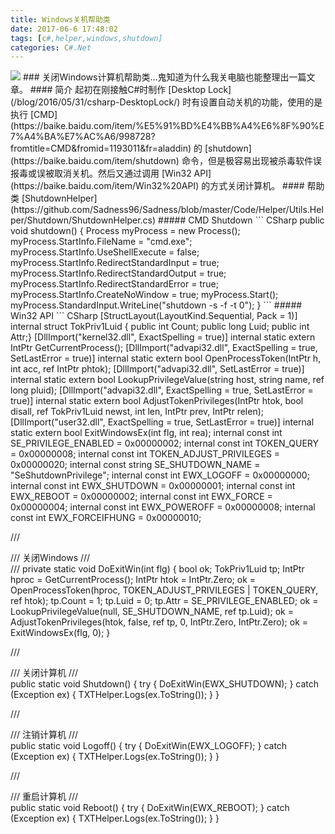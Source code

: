 ```yaml
---
title: Windows关机帮助类
date: 2017-06-6 17:48:02
tags: [c#,helper,windows,shutdown]
categories: C#.Net
---
```

<img src="http://www.bkill.com/u/upload/2017/08/17/172215508193.jpg"/>
### 关闭Windows计算机帮助类…鬼知道为什么我关电脑也能整理出一篇文章。
<!-- more -->
#### 简介
起初在刚接触C#时制作 [Desktop Lock](/blog/2016/05/31/csharp-DesktopLock/) 时有设置自动关机的功能，使用的是执行 [CMD](https://baike.baidu.com/item/%E5%91%BD%E4%BB%A4%E6%8F%90%E7%A4%BA%E7%AC%A6/998728?fromtitle=CMD&fromid=1193011&fr=aladdin) 的 [shutdown](https://baike.baidu.com/item/shutdown) 命令，但是极容易出现被杀毒软件误报毒或误被取消关机。然后又通过调用 [Win32 API](https://baike.baidu.com/item/Win32%20API) 的方式关闭计算机。
#### 帮助类
[ShutdownHelper](https://github.com/Sadness96/Sadness/blob/master/Code/Helper/Utils.Helper/Shutdown/ShutdownHelper.cs)
##### CMD Shutdown
``` CSharp
public void shutdown()
{
    Process myProcess = new Process();
    myProcess.StartInfo.FileName = "cmd.exe";
    myProcess.StartInfo.UseShellExecute = false;
    myProcess.StartInfo.RedirectStandardInput = true;
    myProcess.StartInfo.RedirectStandardOutput = true;
    myProcess.StartInfo.RedirectStandardError = true;
    myProcess.StartInfo.CreateNoWindow = true;
    myProcess.Start();
    myProcess.StandardInput.WriteLine("shutdown -s -f -t 0");
}
```
##### Win32 API
``` CSharp
[StructLayout(LayoutKind.Sequential, Pack = 1)]
internal struct TokPriv1Luid
{ public int Count; public long Luid; public int Attr;}
[DllImport("kernel32.dll", ExactSpelling = true)]
internal static extern IntPtr GetCurrentProcess();
[DllImport("advapi32.dll", ExactSpelling = true, SetLastError = true)]
internal static extern bool OpenProcessToken(IntPtr h, int acc, ref IntPtr phtok);
[DllImport("advapi32.dll", SetLastError = true)]
internal static extern bool LookupPrivilegeValue(string host, string name, ref long pluid);
[DllImport("advapi32.dll", ExactSpelling = true, SetLastError = true)]
internal static extern bool AdjustTokenPrivileges(IntPtr htok, bool disall, ref TokPriv1Luid newst, int len, IntPtr prev, IntPtr relen);
[DllImport("user32.dll", ExactSpelling = true, SetLastError = true)]
internal static extern bool ExitWindowsEx(int flg, int rea);
internal const int SE_PRIVILEGE_ENABLED = 0x00000002;
internal const int TOKEN_QUERY = 0x00000008;
internal const int TOKEN_ADJUST_PRIVILEGES = 0x00000020;
internal const string SE_SHUTDOWN_NAME = "SeShutdownPrivilege";
internal const int EWX_LOGOFF = 0x00000000;
internal const int EWX_SHUTDOWN = 0x00000001;
internal const int EWX_REBOOT = 0x00000002;
internal const int EWX_FORCE = 0x00000004;
internal const int EWX_POWEROFF = 0x00000008;
internal const int EWX_FORCEIFHUNG = 0x00000010;

/// <summary>
/// 关闭Windows
/// </summary>
/// <param name="flg"></param>
private static void DoExitWin(int flg)
{
    bool ok;
    TokPriv1Luid tp;
    IntPtr hproc = GetCurrentProcess();
    IntPtr htok = IntPtr.Zero;
    ok = OpenProcessToken(hproc, TOKEN_ADJUST_PRIVILEGES | TOKEN_QUERY, ref htok);
    tp.Count = 1; tp.Luid = 0; tp.Attr = SE_PRIVILEGE_ENABLED;
    ok = LookupPrivilegeValue(null, SE_SHUTDOWN_NAME, ref tp.Luid);
    ok = AdjustTokenPrivileges(htok, false, ref tp, 0, IntPtr.Zero, IntPtr.Zero);
    ok = ExitWindowsEx(flg, 0);
}

/// <summary>
/// 关闭计算机
/// </summary>
public static void Shutdown()
{
    try
    {
        DoExitWin(EWX_SHUTDOWN);
    }
    catch (Exception ex)
    {
        TXTHelper.Logs(ex.ToString());
    }
}

/// <summary>
/// 注销计算机
/// </summary>
public static void Logoff()
{
    try
    {
        DoExitWin(EWX_LOGOFF);
    }
    catch (Exception ex)
    {
        TXTHelper.Logs(ex.ToString());
    }
}

/// <summary>
/// 重启计算机
/// </summary>
public static void Reboot()
{
    try
    {
        DoExitWin(EWX_REBOOT);
    }
    catch (Exception ex)
    {
        TXTHelper.Logs(ex.ToString());
    }
}
```